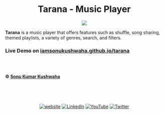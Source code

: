 <h1 align="center"> Tarana - Music Player </h1>

<p align="center">
  <a href="https://sonukushwaha.com/resume.pdf"><img src="https://github.com/iamsonukushwaha/tarana/assets/51280276/8229cfe1-5848-44e5-ab94-c26a93573c0e"/></a>
</p>


**Tarana** is a music player that offers features such as shuffle, song sharing, themed playlists, a variety of genres, search, and filters.


### Live Demo on [iamsonukushwaha.github.io/tarana](https://iamsonukushwaha.github.io/tarana)

<br><br>


**&copy; [Sonu Kumar Kushwaha](https://singlebucks.blogspot.com)**



<br/><br/><br/>

<p align="center">
	<a href="https://singlebucks.blogspot.com"><img src="https://img.shields.io/badge/Website-blueviolet?style=flat&logo=google-chrome&logoColor=white" alt="website"></a>
	<a href="https://www.linkedin.com/in/sonukumarkushwaha/"><img src="https://img.shields.io/badge/LinkedIn--_.svg?style=social&logo=linkedin" alt="LinkedIn"></a>
	<a href="https://www.youtube.com/@flyingsonu736"><img src="https://img.shields.io/youtube/channel/subscribers/UCugIYeIc-HzCp-SZxRwuQbA?label=YouTube&style=social&logo=YouTube" alt="YouTube"></a>
	<a href="https://twitter.com/iamsonukushwaha"><img src="https://img.shields.io/twitter/follow/iamsonukushwaha?label=Twitter&style=social" alt="Twitter"></a>
</p>

<br><br>
